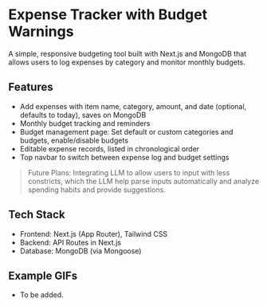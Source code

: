 # Expense Tracker with Budget Warnings

A simple, responsive budgeting tool built with Next.js and MongoDB that allows users to log expenses by category and monitor monthly budgets.

## Features

- Add expenses with item name, category, amount, and date (optional, defaults to today), saves on MongoDB
- Monthly budget tracking and reminders
- Budget management page: Set default or custom categories and budgets, enable/disable budgets
- Editable expense records, listed in chronological order
- Top navbar to switch between expense log and budget settings

> Future Plans: Integrating LLM to allow users to input with less constricts, which the LLM help parse inputs automatically and analyze spending habits and provide suggestions.

## Tech Stack

- Frontend: Next.js (App Router), Tailwind CSS
- Backend: API Routes in Next.js
- Database: MongoDB (via Mongoose)

## Example GIFs

- To be added.
